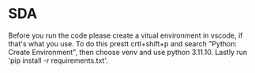 # SDA
Before you run the code please create a vitual environment in vscode, if that's what you use.
To do this prestt crtl+shift+p and search "Python: Create Environment", then choose venv and use python 3.11.10.
Lastly run 'pip install -r requirements.txt'.